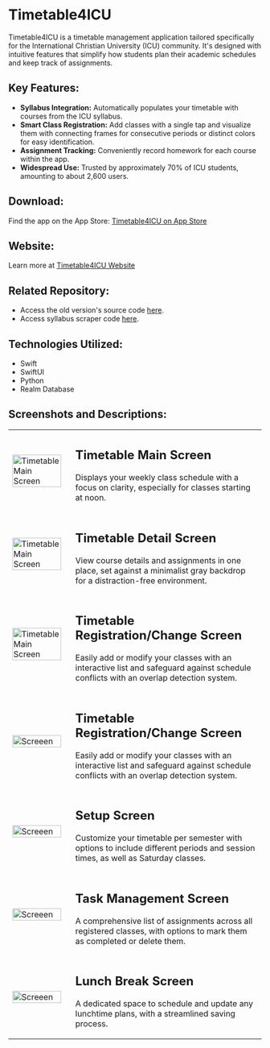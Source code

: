 # Timetable4ICU

Timetable4ICU is a timetable management application tailored specifically for the International Christian University (ICU) community. It's designed with intuitive features that simplify how students plan their academic schedules and keep track of assignments.

## Key Features:

- **Syllabus Integration:** Automatically populates your timetable with courses from the ICU syllabus.
- **Smart Class Registration:** Add classes with a single tap and visualize them with connecting frames for consecutive periods or distinct colors for easy identification.
- **Assignment Tracking:** Conveniently record homework for each course within the app.
- **Widespread Use:** Trusted by approximately 70% of ICU students, amounting to about 2,600 users.

## Download:

Find the app on the App Store: [Timetable4ICU on App Store](https://apps.apple.com/jp/app/timetable4icu/id1605478409)

## Website:

Learn more at [Timetable4ICU Website](https://www.timetable4icu.com)

## Related Repository:

- Access the old version's source code [here](https://github.com/kohshi54/timetable.ver5).
- Access syllabus scraper code [here](https://github.com/kohshi54/SyllabusScraper).

## Technologies Utilized:

- Swift
- SwiftUI
- Python
- Realm Database

## Screenshots and Descriptions:

<table>
  <tr>
    <td>
      <img src="https://github.com/kohshi54/Timetable4ICU/assets/80312261/56443d30-d99e-4f71-a387-007af51b3eeb.png" alt="Timetable Main Screen" style="width:100%;max-width:300px;"/>
    </td>
    <td style="padding-left:20px;">
      <h2>Timetable Main Screen</h2>
      <p>Displays your weekly class schedule with a focus on clarity, especially for classes starting at noon.</p>
    </td>
  </tr>
  <tr>
    <td>
      <img src="https://github.com/kohshi54/Timetable4ICU/assets/80312261/ccfb48c6-166b-4fcd-8610-92c999bb8cb9" alt="Timetable Main Screen" style="width:100%;max-width:300px;"/>
    </td>
    <td style="padding-left:20px;">
      <h2>Timetable Detail Screen</h2>
      <p>View course details and assignments in one place, set against a minimalist gray backdrop for a distraction-free environment.</p>
    </td>
  </tr>
  <tr>
    <td>
      <img src="https://github.com/kohshi54/Timetable4ICU/assets/80312261/e77e5f68-f316-4cd0-ad42-c2536c98b2d0" alt="Timetable Main Screen" style="width:100%;max-width:300px;"/>
    </td>
    <td style="padding-left:20px;">
      <h2>Timetable Registration/Change Screen</h2>
      <p>Easily add or modify your classes with an interactive list and safeguard against schedule conflicts with an overlap detection system.</p>
    </td>
  </tr>
  <tr>
    <td>
      <img src="https://github.com/kohshi54/Timetable4ICU/assets/80312261/d4083f79-67b0-4199-ada8-48ecd37aaa39" alt="Screeen" style="width:100%;max-width:300px;"/>
    </td>
    <td style="padding-left:20px;">
      <h2>Timetable Registration/Change Screen</h2>
      <p>Easily add or modify your classes with an interactive list and safeguard against schedule conflicts with an overlap detection system.</p>
    </td>
  </tr>
  <tr>
    <td>
      <img src="https://github.com/kohshi54/Timetable4ICU/assets/80312261/a9008586-0ec3-4f70-9c3c-7dda4716dd2c" alt="Screeen" style="width:100%;max-width:300px;"/>
    </td>
    <td style="padding-left:20px;">
      <h2>Setup Screen</h2>
      <p>Customize your timetable per semester with options to include different periods and session times, as well as Saturday classes.</p>
    </td>
  </tr>
  <tr>
    <td>
      <img src="https://github.com/kohshi54/Timetable4ICU/assets/80312261/ce593133-dac9-4c00-b337-db7883abe726" alt="Screeen" style="width:100%;max-width:300px;"/>
    </td>
    <td style="padding-left:20px;">
      <h2>Task Management Screen</h2>
      <p>A comprehensive list of assignments across all registered classes, with options to mark them as completed or delete them.</p>
    </td>
  </tr>
  <tr>
    <td>
      <img src="https://github.com/kohshi54/Timetable4ICU/assets/80312261/8bf1a145-937c-44d4-99fb-599a9f59a03b" alt="Screeen" style="width:100%;max-width:300px;"/>
    </td>
    <td style="padding-left:20px;">
      <h2>Lunch Break Screen</h2>
      <p>A dedicated space to schedule and update any lunchtime plans, with a streamlined saving process.</p>
    </td>
  </tr>
</table>

